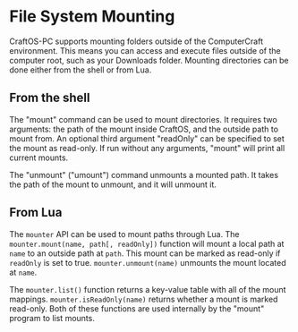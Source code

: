 # File System Mounting
CraftOS-PC supports mounting folders outside of the ComputerCraft environment. This means you can access and execute files outside of the computer root, such as your Downloads folder. Mounting directories can be done either from the shell or from Lua.

## From the shell
The "mount" command can be used to mount directories. It requires two arguments: the path of the mount inside CraftOS, and the outside path to mount from. An optional third argument "readOnly" can be specified to set the mount as read-only. If run without any arguments, "mount" will print all current mounts.

The "unmount" ("umount") command unmounts a mounted path. It takes the path of the mount to unmount, and it will unmount it.

## From Lua
The `mounter` API can be used to mount paths through Lua. The `mounter.mount(name, path[, readOnly])` function will mount a local path at `name` to an outside path at `path`. This mount can be marked as read-only if `readOnly` is set to true. `mounter.unmount(name)` unmounts the mount located at `name`.

The `mounter.list()` function returns a key-value table with all of the mount mappings. `mounter.isReadOnly(name)` returns whether a mount is marked read-only. Both of these functions are used internally by the "mount" program to list mounts.